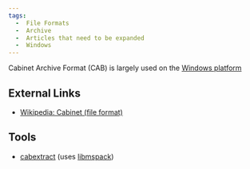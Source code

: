 ```yaml
---
tags:
  -  File Formats
  -  Archive
  -  Articles that need to be expanded
  -  Windows
---
```

Cabinet Archive Format (CAB) is largely used on the [Windows
platform](windows.md)

## External Links

- [Wikipedia: Cabinet (file format)](https://en.wikipedia.org/wiki/Cabinet_(file_format))

## Tools

- [cabextract](https://www.cabextract.org.uk/) (uses
  [libmspack](https://www.cabextract.org.uk/libmspack/))